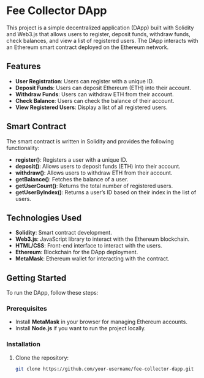 # Fee Collector DApp

This project is a simple decentralized application (DApp) built with Solidity and Web3.js that allows users to register, deposit funds, withdraw funds, check balances, and view a list of registered users. The DApp interacts with an Ethereum smart contract deployed on the Ethereum network.

## Features

- **User Registration**: Users can register with a unique ID.
- **Deposit Funds**: Users can deposit Ethereum (ETH) into their account.
- **Withdraw Funds**: Users can withdraw ETH from their account.
- **Check Balance**: Users can check the balance of their account.
- **View Registered Users**: Display a list of all registered users.

## Smart Contract

The smart contract is written in Solidity and provides the following functionality:

- **register()**: Registers a user with a unique ID.
- **deposit()**: Allows users to deposit funds (ETH) into their account.
- **withdraw()**: Allows users to withdraw ETH from their account.
- **getBalance()**: Fetches the balance of a user.
- **getUserCount()**: Returns the total number of registered users.
- **getUserByIndex()**: Returns a user’s ID based on their index in the list of users.

## Technologies Used

- **Solidity**: Smart contract development.
- **Web3.js**: JavaScript library to interact with the Ethereum blockchain.
- **HTML/CSS**: Front-end interface to interact with the users.
- **Ethereum**: Blockchain for the DApp deployment.
- **MetaMask**: Ethereum wallet for interacting with the contract.

## Getting Started

To run the DApp, follow these steps:

### Prerequisites

- Install **MetaMask** in your browser for managing Ethereum accounts.
- Install **Node.js** if you want to run the project locally.

### Installation

1. Clone the repository:
   ```bash
   git clone https://github.com/your-username/fee-collector-dapp.git
